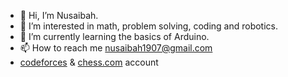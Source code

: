 - 👋 Hi, I’m Nusaibah.
- 👀 I’m interested in math, problem solving, coding and robotics.
- 🌱 I’m currently learning the basics of Arduino.
- 📫 How to reach me nusaibah1907@gmail.com
- [codeforces](https://codeforces.com/profile/nusaibah_afifa) & [chess.com](https://www.chess.com/member/afifa1907) account

<!---
NusaibahAfifa/NusaibahAfifa is a ✨ special ✨ repository because its `README.md` (this file) appears on your GitHub profile.
You can click the Preview link to take a look at your changes.
--->
